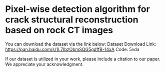 # Pixel-wise detection algorithm for crack structural reconstruction based on rock CT images

You can download the dataset via the link below:
Dataset Download Link: https://pan.baidu.com/s/1L7IbzObmSQG5gdffB-14xA 
Code: 5vda 

If our dataset is utilized in your work, please include a citation to our paper. We appreciate your acknowledgment.



